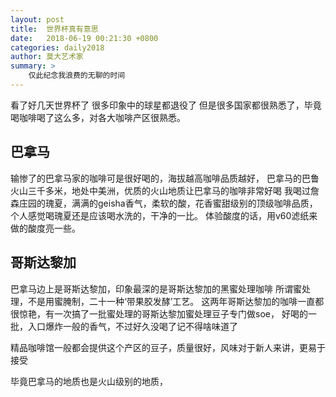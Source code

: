 ```yaml
---
layout: post
title:  世界杯真有意思
date:   2018-06-19 00:21:30 +0800
categories: daily2018 
author: 莫大艺术家
summary: >
    仅此纪念我浪费的无聊的时间
---
```

看了好几天世界杯了
很多印象中的球星都退役了
但是很多国家都很熟悉了，毕竟喝咖啡喝了这么多，对各大咖啡产区很熟悉。


## 巴拿马

输惨了的巴拿马家的咖啡可是很好喝的，海拔越高咖啡品质越好，
巴拿马的巴鲁火山三千多米，地处中美洲，优质的火山地质让巴拿马的咖啡非常好喝
我喝过詹森庄园的瑰夏，满满的geisha香气，柔软的酸，花香蜜甜级别的顶级咖啡品质，
个人感觉喝瑰夏还是应该喝水洗的，干净的一比。
体验酸度的话，用v60滤纸来做的酸度亮一些。

## 哥斯达黎加

巴拿马边上是哥斯达黎加，印象最深的是哥斯达黎加的黑蜜处理咖啡
所谓蜜处理，不是用蜜腌制，二十一种‘带果胶发酵’工艺。
这两年哥斯达黎加的咖啡一直都很惊艳，有一次搞了一批蜜处理的哥斯达黎加蜜处理豆子专门做soe，
好喝的一批，入口爆炸一般的香气，不过好久没喝了记不得啥味道了

精品咖啡馆一般都会提供这个产区的豆子，质量很好，风味对于新人来讲，更易于接受


毕竟巴拿马的地质也是火山级别的地质，




 







